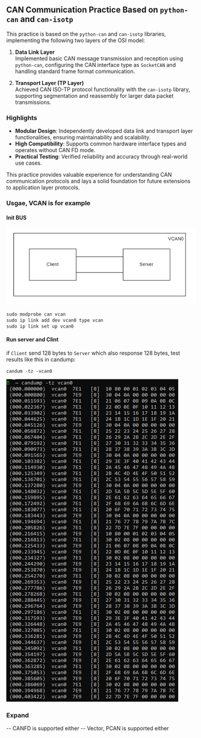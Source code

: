 ## CAN Communication Practice Based on `python-can` and `can-isotp`

This practice is based on the `python-can` and `can-isotp` libraries, implementing the following two layers of the OSI model:  

1. **Data Link Layer**  
   Implemented basic CAN message transmission and reception using `python-can`, configuring the CAN interface type as `SocketCAN` and handling standard frame format communication.

2. **Transport Layer (TP Layer)**  
   Achieved CAN ISO-TP protocol functionality with the `can-isotp` library, supporting segmentation and reassembly for larger data packet transmissions.

### Highlights
- **Modular Design**: Independently developed data link and transport layer functionalities, ensuring maintainability and scalability.
- **High Compatibility**: Supports common hardware interface types and operates without CAN FD mode.
- **Practical Testing**: Verified reliability and accuracy through real-world use cases.

This practice provides valuable experience for understanding CAN communication protocols and lays a solid foundation for future extensions to application layer protocols.

### Usgae, VCAN is for example

#### Init BUS
![Framework](./pics/framework.png) 

```
sudo modprobe can vcan
sudo ip link add dev vcan0 type vcan
sudo ip link set up vcan0
```
#### Run server and Clint

if `Client` send 128 bytes to `Server` which also response 128 bytes, test results like this in candump:

```
candum -tz -vcan0
```
![Framework](./pics/dataflow.png) 

### Expand

-- CANFD is supported either
-- Vector, PCAN is supported either
 


